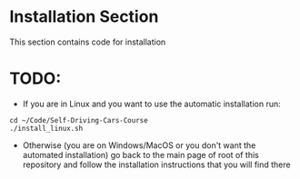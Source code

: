 # Installation Section
This section contains code for installation

# TODO:
- If you are in Linux and you want to use the automatic installation run:
```
cd ~/Code/Self-Driving-Cars-Course
./install_linux.sh
```
- Otherwise (you are on Windows/MacOS or you don't want the automated installation) go back to the main page of root of this repository and follow the installation instructions that you will find there
